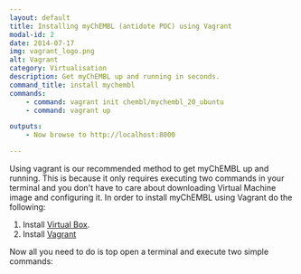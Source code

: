 ```yaml
---
layout: default
title: Installing myChEMBL (antidote POC) using Vagrant
modal-id: 2
date: 2014-07-17
img: vagrant_logo.png
alt: Vagrant
category: Virtualisation
description: Get myChEMBL up and running in seconds.
command_title: install mychembl
commands:
    - command: vagrant init chembl/mychembl_20_ubuntu
    - command: vagrant up

outputs:
    - Now browse to http://localhost:8000

---
```


Using vagrant is our recommended method to get myChEMBL up and running.
This is because it only requires executing two commands in your terminal and you don't have to care about downloading
Virtual Machine image and configuring it.
In order to install myChEMBL using Vagrant do the following:

1. Install [Virtual Box](https://www.virtualbox.org/).
2. Install [Vagrant](https://www.vagrantup.com/downloads.html)

Now all you need to do is top open a terminal and execute two simple commands:
